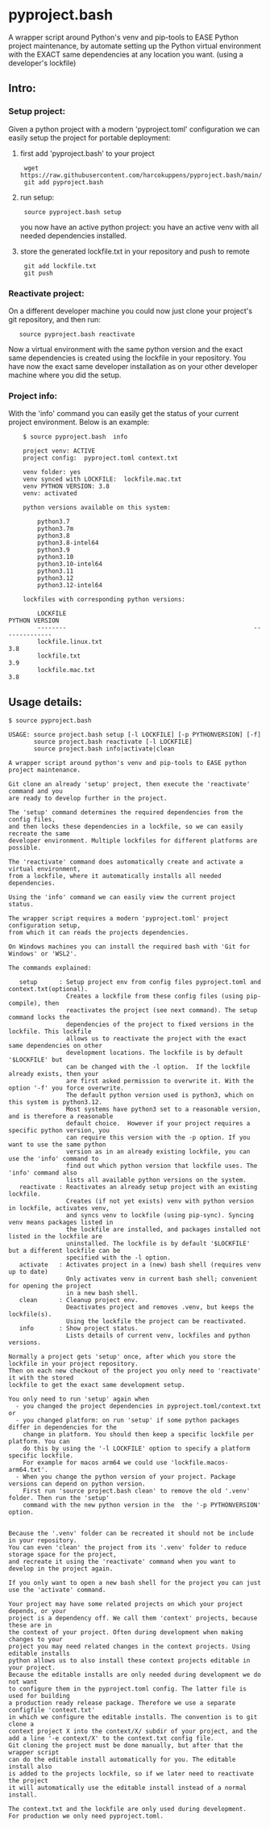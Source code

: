 # pyproject.bash
A wrapper script around Python's venv and pip-tools to EASE Python project maintenance, by
automate setting up the Python virtual environment with the EXACT same dependencies at 
any location you want. (using a developer's lockfile)

## Intro:

### Setup project:

Given a python project with a modern 'pyproject.toml' configuration we can easily setup
the project for portable deployment:

 1) first add 'pyproject.bash' to your project

         wget https://raw.githubusercontent.com/harcokuppens/pyproject.bash/main/pyproject.bash
         git add pyproject.bash
 
 2) run setup:

         source pyproject.bash setup

    you now have an active python project: you have an active venv with all needed dependencies installed.
 
 3) store the generated lockfile.txt in your repository and push to remote

         git add lockfile.txt
         git push

### Reactivate project:

On a different developer machine you could now just clone your project's git repository, and then run:

       source pyproject.bash reactivate

Now a virtual environment with the same python version and the exact same dependencies is created
using the lockfile in your repository. You have now the exact same developer installation as on 
your other developer machine where you did the setup.
  
     
### Project info:

With the 'info' command you can easily get the status of your current project environment. Below
is an example:

        $ source pyproject.bash  info
        
        project venv: ACTIVE
        project config:  pyproject.toml context.txt
        
        venv folder: yes
        venv synced with LOCKFILE:  lockfile.mac.txt
        venv PYTHON VERSION: 3.8
        venv: activated
        
        python versions available on this system:
        
            python3.7
            python3.7m
            python3.8
            python3.8-intel64
            python3.9
            python3.10
            python3.10-intel64
            python3.11
            python3.12
            python3.12-intel64
        
        lockfiles with corresponding python versions:
        
            LOCKFILE                                                    PYTHON VERSION
            --------                                                    --------------
            lockfile.linux.txt                                          3.8
            lockfile.txt                                                3.9
            lockfile.mac.txt                                            3.8



## Usage details:

    $ source pyproject.bash
     
    USAGE: source project.bash setup [-l LOCKFILE] [-p PYTHONVERSION] [-f]
           source project.bash reactivate [-l LOCKFILE]
           source project.bash info|activate|clean
       
    A wrapper script around python's venv and pip-tools to EASE python project maintenance. 

    Git clone an already 'setup' project, then execute the 'reactivate' command and you 
    are ready to develop further in the project. 

    The 'setup' command determines the required dependencies from the config files,  
    and then locks these dependencies in a lockfile, so we can easily recreate the same 
    developer environment. Multiple lockfiles for different platforms are possible.

    The 'reactivate' command does automatically create and activate a virtual environment, 
    from a lockfile, where it automatically installs all needed dependencies.
 
    Using the 'info' command we can easily view the current project status.

    The wrapper script requires a modern 'pyproject.toml' project configuration setup, 
    from which it can reads the projects dependencies.

    On Windows machines you can install the required bash with 'Git for Windows' or 'WSL2'.

    The commands explained:
   
       setup      : Setup project env from config files pyproject.toml and context.txt(optional).
                    Creates a lockfile from these config files (using pip-compile), then 
                    reactivates the project (see next command). The setup command locks the 
                    dependencies of the project to fixed versions in the lockfile. This lockfile 
                    allows us to reactivate the project with the exact same dependencies on other 
                    development locations. The lockfile is by default '$LOCKFILE' but 
                    can be changed with the -l option.  If the lockfile already exists, then your
                    are first asked permission to overwrite it. With the option '-f' you force overwrite. 
                    The default python version used is python3, which on this system is python3.12.
                    Most systems have python3 set to a reasonable version, and is therefore a reasonable
                    default choice.  However if your project requires a specific python version, you 
                    can require this version with the -p option. If you want to use the same python 
                    version as in an already existing lockfile, you can use the 'info' command to 
                    find out which python version that lockfile uses. The 'info' command also
                    lists all available python versions on the system.           
       reactivate : Reactivates an already setup project with an existing lockfile.
                    Creates (if not yet exists) venv with python version in lockfile, activates venv, 
                    and syncs venv to lockfile (using pip-sync). Syncing venv means packages listed in 
                    the lockfile are installed, and packages installed not listed in the lockfile are 
                    uninstalled. The lockfile is by default '$LOCKFILE' but a different lockfile can be 
                    specified with the -l option.                
       activate   : Activates project in a (new) bash shell (requires venv up to date)
                    Only activates venv in current bash shell; convenient for opening the project
                    in a new bash shell. 
       clean      : Cleanup project env.
                    Deactivates project and removes .venv, but keeps the lockfile(s).
                    Using the lockfile the project can be reactivated.
       info       : Show project status.
                    Lists details of current venv, lockfiles and python versions.               

    Normally a project gets 'setup' once, after which you store the  lockfile in your project repository. 
    Then on each new checkout of the project you only need to 'reactivate' it with the stored 
    lockfile to get the exact same development setup. 

    You only need to run 'setup' again when
      - you changed the project dependencies in pyproject.toml/context.txt or
      - you changed platform: on run 'setup' if some python packages differ in dependencies for the 
        change in platform. You should then keep a specific lockfile per platform. You can
        do this by using the '-l LOCKFILE' option to specify a platform specific lockfile.
        For example for macos arm64 we could use 'lockfile.macos-arm64.txt'.
      - When you change the python version of your project. Package versions can depend on python version.
        First run 'source project.bash clean' to remove the old '.venv' folder. Then run the 'setup'
        command with the new python version in the  the '-p PYTHONVERSION' option.
     
    
    Because the '.venv' folder can be recreated it should not be include in your repository. 
    You can even 'clean' the project from its '.venv' folder to reduce storage space for the project, 
    and recreate it using the 'reactivate' command when you want to develop in the project again.     

    If you only want to open a new bash shell for the project you can just use the 'activate' command. 
        
    Your project may have some related projects on which your project depends, or your 
    project is a dependency off. We call them 'context' projects, because these are in 
    the context of your project. Often during development when making changes to your
    project you may need related changes in the context projects. Using editable installs
    python allows us to also install these context projects editable in your project.
    Because the editable installs are only needed during development we do not want
    to configure them in the pyproject.toml config. The latter file is used for building
    a production ready release package. Therefore we use a separate configfile 'context.txt'
    in which we configure the editable installs. The convention is to git clone a
    context project X into the context/X/ subdir of your project, and the
    add a line '-e context/X' to the context.txt config file.
    Git cloning the project must be done manually, but after that the wrapper script
    can do the editable install automatically for you. The editable install also 
    is added to the projects lockfile, so if we later need to reactivate the project
    it will automatically use the editable install instead of a normal install.

    The context.txt and the lockfile are only used during development. 
    For production we only need pyproject.toml. 
